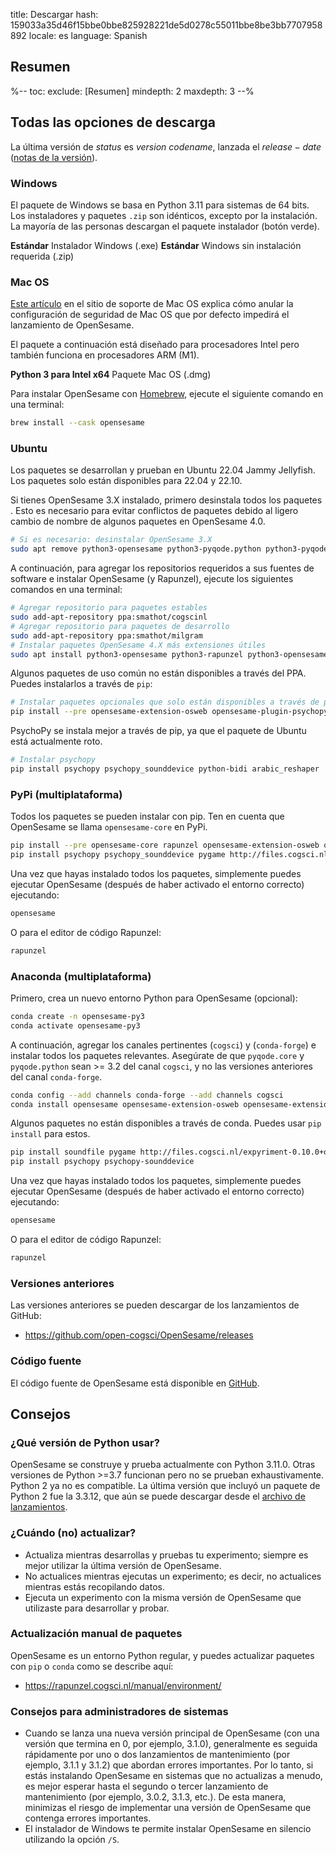 title: Descargar
hash: 159033a35d46f15bbe0bbe825928221de5d0278c55011bbe8be3bb7707958892
locale: es
language: Spanish

<script>
function startDownload(url) {
	document.getElementById('click-here').href = url
	window.location.href = url
	document.getElementById('descarga-iniciada').style.display = 'block'
	document.getElementById('descarga-iniciada').scrollIntoView()
}
</script>

<div class="info-box" id="descarga-iniciada" markdown="1" style="display:none;">

<h3>¡Tu descarga debería comenzar en breve!</h3>

<a role="button" class="btn btn-success btn-align-left" href="https://www.buymeacoffee.com/cogsci">
<span class="glyphicon glyphicon-heart" aria-hidden="true"></span>
¡Ayúdanos a mantenernos enfocados y cómpranos un café!
</a>

El café nos mantiene despiertos para que podamos desarrollar software gratuito y responder a tus preguntas en el foro de soporte.

Haz clic <a id="click-here">aquí</a> si tu descarga no comienza.
</div>


## Resumen

%--
toc:
 exclude: [Resumen]
 mindepth: 2
 maxdepth: 3
--%


## Todas las opciones de descarga

La última versión de $status$ es $version$ *$codename$*, lanzada el $release-date$ ([notas de la versión](http://osdoc.cogsci.nl/$branch$/notes/$notes$)).


### Windows

El paquete de Windows se basa en Python 3.11 para sistemas de 64 bits. Los instaladores y paquetes `.zip` son idénticos, excepto por la instalación. La mayoría de las personas descargan el paquete instalador (botón verde).

<a role="button" class="btn btn-success btn-align-left" onclick="startDownload('$url-windows-exe-py3$')">
	<b>Estándar</b> Instalador Windows (.exe)
</a>

<a role="button" class="btn btn-default btn-align-left" onclick="startDownload('$url-windows-zip-py3$')">
	<b>Estándar</b> Windows sin instalación requerida (.zip)
</a>


### Mac OS

[Este artículo](https://support.apple.com/en-in/guide/mac-help/mh40616/mac) en el sitio de soporte de Mac OS explica cómo anular la configuración de seguridad de Mac OS que por defecto impedirá el lanzamiento de OpenSesame.

El paquete a continuación está diseñado para procesadores Intel pero también funciona en procesadores ARM (M1).

<a role="button" class="btn btn-default btn-align-left" onclick="startDownload('$url-osx-dmg-x64-py3$')">
	<b>Python 3 para Intel x64</b> Paquete Mac OS (.dmg)
</a>

Para instalar OpenSesame con [Homebrew](https://brew.sh/), ejecute el siguiente comando en una terminal:

```bash
brew install --cask opensesame
```


### Ubuntu

Los paquetes se desarrollan y prueban en Ubuntu 22.04 Jammy Jellyfish. Los paquetes solo están disponibles para 22.04 y 22.10.

Si tienes OpenSesame 3.X instalado, primero desinstala todos los paquetes . Esto es necesario para evitar conflictos de paquetes debido al ligero cambio de nombre de algunos paquetes en OpenSesame 4.0.

```bash
# Si es necesario: desinstalar OpenSesame 3.X
sudo apt remove python3-opensesame python3-pyqode.python python3-pyqode.core python3-rapunzel python3-opensesame-extension* python3-opensesame-plugin*
```

A continuación, para agregar los repositorios requeridos a sus fuentes de software e instalar OpenSesame (y Rapunzel), ejecute los siguientes comandos en una terminal:

```bash
# Agregar repositorio para paquetes estables
sudo add-apt-repository ppa:smathot/cogscinl
# Agregar repositorio para paquetes de desarrollo
sudo add-apt-repository ppa:smathot/milgram
# Instalar paquetes OpenSesame 4.X más extensiones útiles
sudo apt install python3-opensesame python3-rapunzel python3-opensesame-extension-updater python3-pygaze python3-pygame python3-opensesame-extension-language-server
```

Algunos paquetes de uso común no están disponibles a través del PPA. Puedes instalarlos a través de `pip`:

```bash
# Instalar paquetes opcionales que solo están disponibles a través de pip
pip install --pre opensesame-extension-osweb opensesame-plugin-psychopy opensesame-plugin-media_player_mpy http://files.cogsci.nl/expyriment-0.10.0+opensesame2-py3-none-any.whl
```

PsychoPy se instala mejor a través de pip, ya que el paquete de Ubuntu está actualmente roto.

```bash
# Instalar psychopy
pip install psychopy psychopy_sounddevice python-bidi arabic_reshaper
```


### PyPi (multiplataforma)

Todos los paquetes se pueden instalar con pip. Ten en cuenta que OpenSesame se llama `opensesame-core` en PyPi.

```bash
pip install --pre opensesame-core rapunzel opensesame-extension-osweb opensesame-extension-updater opensesame-plugin-psychopy opensesame-plugin-media_player_mpy
pip install psychopy psychopy_sounddevice pygame http://files.cogsci.nl/expyriment-0.10.0+opensesame2-py3-none-any.whl https://github.com/smathot/PyGaze/releases/download/prerelease%2F0.8.0a3/python_pygaze-0.8.0a3-py3-none-any.whl
```

Una vez que hayas instalado todos los paquetes, simplemente puedes ejecutar OpenSesame (después de haber activado el entorno correcto) ejecutando:

```bash
opensesame
```

O para el editor de código Rapunzel:

```bash
rapunzel
```


### Anaconda (multiplataforma)

Primero, crea un nuevo entorno Python para OpenSesame (opcional):

```bash
conda create -n opensesame-py3
conda activate opensesame-py3
```

A continuación, agregar los canales pertinentes (`cogsci`) y (`conda-forge`) e instalar todos los paquetes relevantes. Asegúrate de que `pyqode.core` y `pyqode.python` sean >= 3.2 del canal `cogsci`, y no las versiones anteriores del canal `conda-forge`.

```bash
conda config --add channels conda-forge --add channels cogsci
conda install opensesame opensesame-extension-osweb opensesame-extension-updater opensesame-plugin-psychopy rapunzel pygaze qtconsole pyqtwebengine wxpython
```

Algunos paquetes no están disponibles a través de conda. Puedes usar `pip install` para estos.

```bash
pip install soundfile pygame http://files.cogsci.nl/expyriment-0.10.0+opensesame2-py3-none-any.whl
pip install psychopy psychopy-sounddevice
```

Una vez que hayas instalado todos los paquetes, simplemente puedes ejecutar OpenSesame (después de haber activado el entorno correcto) ejecutando:

```bash
opensesame
```

O para el editor de código Rapunzel:

```bash
rapunzel
```


### Versiones anteriores

Las versiones anteriores se pueden descargar de los lanzamientos de GitHub:

- <https://github.com/open-cogsci/OpenSesame/releases>


### Código fuente

El código fuente de OpenSesame está disponible en [GitHub](https://github.com/open-cogsci/OpenSesame).


## Consejos


### ¿Qué versión de Python usar?

OpenSesame se construye y prueba actualmente con Python 3.11.0. Otras versiones de Python >=3.7 funcionan pero no se prueban exhaustivamente. Python 2 ya no es compatible. La última versión que incluyó un paquete de Python 2 fue la 3.3.12, que aún se puede descargar desde el [archivo de lanzamientos](https://github.com/open-cogsci/OpenSesame/releases/tag/release%2F3.3.12).


### ¿Cuándo (no) actualizar?

- Actualiza mientras desarrollas y pruebas tu experimento; siempre es mejor utilizar la última versión de OpenSesame.
- No actualices mientras ejecutas un experimento; es decir, no actualices mientras estás recopilando datos.
- Ejecuta un experimento con la misma versión de OpenSesame que utilizaste para desarrollar y probar.


### Actualización manual de paquetes

OpenSesame es un entorno Python regular, y puedes actualizar paquetes con `pip` o `conda` como se describe aquí:

- <https://rapunzel.cogsci.nl/manual/environment/>


### Consejos para administradores de sistemas

- Cuando se lanza una nueva versión principal de OpenSesame (con una versión que termina en 0, por ejemplo, 3.1.0), generalmente es seguida rápidamente por uno o dos lanzamientos de mantenimiento (por ejemplo, 3.1.1 y 3.1.2) que abordan errores importantes. Por lo tanto, si estás instalando OpenSesame en sistemas que no actualizas a menudo, es mejor esperar hasta el segundo o tercer lanzamiento de mantenimiento (por ejemplo, 3.0.2, 3.1.3, etc.). De esta manera, minimizas el riesgo de implementar una versión de OpenSesame que contenga errores importantes.
- El instalador de Windows te permite instalar OpenSesame en silencio utilizando la opción `/S`.
